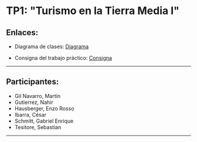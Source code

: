 # TP1: "Turismo en la Tierra Media I"



## **Enlaces:**

-   Diagrama de clases:
[Diagrama](https://drive.google.com/file/d/14HoSk68wNG9XauLTRsEYf6AYOXq4OcB3/view?usp=sharing)


-   Consigna del trabajo práctico:
[Consigna](https://docs.google.com/document/d/1-_aKjwtkNk7tNu9_ZOORiytNQixHyI970eD7UIiRGdw/edit#heading=h.jjfr54i8xtfr)


___
**Participantes:**
-

-   Gil Navarro, Martín
-   Gutierrez, Nahir
-   Hausberger, Enzo Rosso
-   Ibarra, César
-   Schmitt, Gabriel Enrique
-   Tesitore, Sebastian

___
